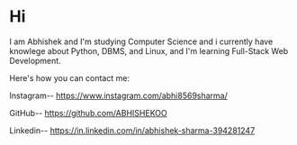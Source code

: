 # Hi

I am Abhishek and I'm studying Computer Science and i currently have knowlege about Python, DBMS, and Linux, and I'm learning Full-Stack Web Development.

Here's how you can contact me:

Instagram--  https://www.instagram.com/abhi8569sharma/
 
GitHub--  https://github.com/ABHISHEKOO

Linkedin--   https://in.linkedin.com/in/abhishek-sharma-394281247
